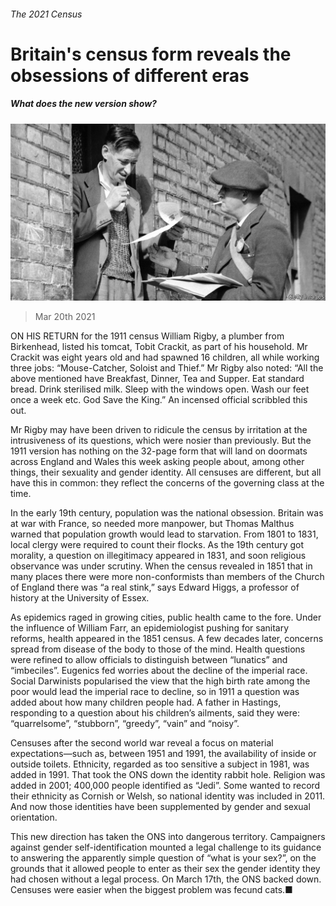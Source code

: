 ###### The 2021 Census

# Britain's census form reveals the obsessions of different eras 

##### What does the new version show? 

![image](images/20210320_brp003.jpg) 

> Mar 20th 2021 


ON HIS RETURN for the 1911 census William Rigby, a plumber from Birkenhead, listed his tomcat, Tobit Crackit, as part of his household. Mr Crackit was eight years old and had spawned 16 children, all while working three jobs: “Mouse-Catcher, Soloist and Thief.” Mr Rigby also noted: “All the above mentioned have Breakfast, Dinner, Tea and Supper. Eat standard bread. Drink sterilised milk. Sleep with the windows open. Wash our feet once a week etc. God Save the King.” An incensed official scribbled this out.


Mr Rigby may have been driven to ridicule the census by irritation at the intrusiveness of its questions, which were nosier than previously. But the 1911 version has nothing on the 32-page form that will land on doormats across England and Wales this week asking people about, among other things, their sexuality and gender identity. All censuses are different, but all have this in common: they reflect the concerns of the governing class at the time.



In the early 19th century, population was the national obsession. Britain was at war with France, so needed more manpower, but Thomas Malthus warned that population growth would lead to starvation. From 1801 to 1831, local clergy were required to count their flocks. As the 19th century got morality, a question on illegitimacy appeared in 1831, and soon religious observance was under scrutiny. When the census revealed in 1851 that in many places there were more non-conformists than members of the Church of England there was “a real stink,” says Edward Higgs, a professor of history at the University of Essex.


As epidemics raged in growing cities, public health came to the fore. Under the influence of William Farr, an epidemiologist pushing for sanitary reforms, health appeared in the 1851 census. A few decades later, concerns spread from disease of the body to those of the mind. Health questions were refined to allow officials to distinguish between “lunatics” and “imbeciles”. Eugenics fed worries about the decline of the imperial race. Social Darwinists popularised the view that the high birth rate among the poor would lead the imperial race to decline, so in 1911 a question was added about how many children people had. A father in Hastings, responding to a question about his children’s ailments, said they were: “quarrelsome”, “stubborn”, “greedy”, “vain” and “noisy”.


Censuses after the second world war reveal a focus on material expectations—such as, between 1951 and 1991, the availability of inside or outside toilets. Ethnicity, regarded as too sensitive a subject in 1981, was added in 1991. That took the ONS down the identity rabbit hole. Religion was added in 2001; 400,000 people identified as “Jedi”. Some wanted to record their ethnicity as Cornish or Welsh, so national identity was included in 2011. And now those identities have been supplemented by gender and sexual orientation.


This new direction has taken the ONS into dangerous territory. Campaigners against gender self-identification mounted a legal challenge to its guidance to answering the apparently simple question of “what is your sex?”, on the grounds that it allowed people to enter as their sex the gender identity they had chosen without a legal process. On March 17th, the ONS backed down. Censuses were easier when the biggest problem was fecund cats.■

